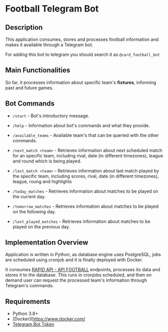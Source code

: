 

# Football Telegram Bot

## Description

This application consumes, stores and processes football information and makes it available through a Telegram bot.

For adding this bot to telegram you should search it as `@card_football_bot`


## Main Functionalities

So far, it processes information about specific team's **fixtures**, informing past and future games.


## Bot Commands

- `/start` - Bot's introductory message.

- `/help` - Information about bot's commands and what they provide.

- `/available_teams` - Available team's that can be queried with the other commands.

- `/next_match <team>` - Retrieves information about next scheduled match for an specific team, including rival, date (in different timezones), league and round which is being played.

- `/last_match <team>` - Retrieves information about last match played by the specific team, including  scores, rival, date (in different timezones), league, roung and highlights

- `/today_matches` - Retrieves information about matches to be played on the current day.

- `/tomorrow_matches` - Retrieves information about matches to be played on the following day.

- `/last_played_matches` - Retrieves information about matches to be played on the previous day.


## Implementation Overview

Application is written in Python, as database engine uses PostgreSQL, jobs are scheduled using cronjob and it is finally deployed with Docker.

It consumes [RAPID API - API FOOTBALL](https://rapidapi.com/api-sports/api/api-football) endpoints, processes its data and stores it to the database. This runs in cronjobs scheduled, and then on demand user can request the processed team's information through Telegram's commands.


## Requirements

- Python 3.8+
- [Docker](https://www.docker.com/
- [Telegram Bot Token](https://core.telegram.org/bots)

